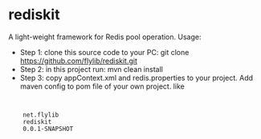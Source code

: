 # rediskit
A light-weight framework for Redis pool operation.
Usage:
 - Step 1: clone this source code to your PC:  git clone https://github.com/flylib/rediskit.git
 - Step 2: in this project run: mvn clean install
 - Step 3: copy appContext.xml and redis.properties to your project. Add maven config to pom file of 
your own project.
like 
<pre><code>
<dependency>
	<groupId>net.flylib</groupId>
	<artifactId>rediskit</artifactId>
	<version>0.0.1-SNAPSHOT</version>
	</dependency>
</pre></code>
